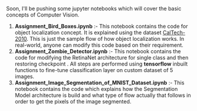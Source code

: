 Soon, I'll be pushing some jupyter notebooks which will cover the basic concepts of Computer Vision.

1. **Assignment_Bird_Boxes.ipynb** :- This notebook contains the code for object localization concept. It is explained using the dataset [CalTech-2010](https://www.vision.caltech.edu/datasets/). This is just the sample flow of how object localization works. In real-world, anyone can modify this code based on their requirement.
2. **Assignment_Zombie_Detector.ipynb** :- This notebook contains the code for modifying the RetinaNet architecture for single class and then restoring checkpoint . All steps are performed using **tensorflow** inbuilt functions to fine-tune classification layer on custom dataset of 5 images. 
3. **Assignment_Image_Segmentation_of_MNIST_Dataset.ipynb** :- This notebook contains the code which explains how the Segmentation Model architecture is build and what type of flow actually that follows in order to get the pixels of the image segmented.